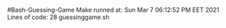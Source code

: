 #Bash-Guessing-Game 
Make runned at: Sun Mar  7 06:12:52 PM EET 2021
Lines of code: 28 guessinggame.sh 
